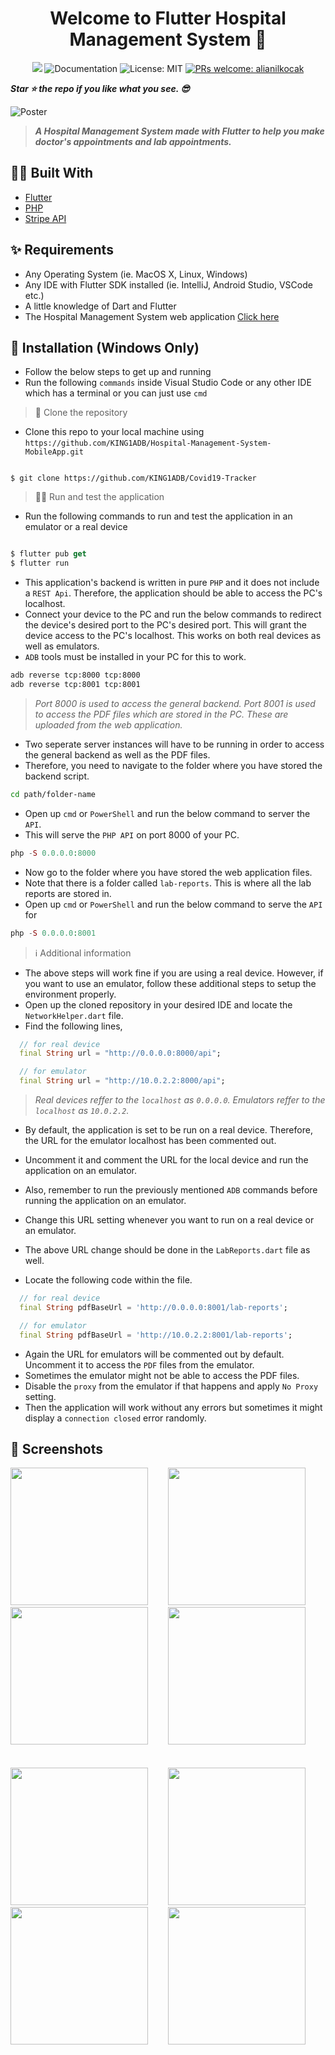 <h1 align="center">Welcome to Flutter Hospital Management System 👋</h1>

<p align="center">
  <img src="https://img.shields.io/badge/version-1.0.0.-blue.svg?cacheSeconds=2592000" />
  <a>
    <img alt="Documentation" src="https://img.shields.io/badge/documentation-yes-brightgreen.svg" target="_blank" />
  </a>
  <a>
    <img alt="License: MIT" src="https://img.shields.io/badge/License-MIT-yellow.svg" target="_blank" />
  </a>
  <a href="http://makeapullrequest.com">
    <img alt="PRs welcome: alianilkocak" src="https://img.shields.io/badge/PRs-welcome-brightgreen.svg" target="_blank" />
  </a>

</p>

**_Star ⭐ the repo if you like what you see. 😎_**

<img alt="Poster" src="assets/screenshots/1.jpg" />

> **_A Hospital Management System made with Flutter to help you make doctor's appointments and lab appointments._**

## 👷‍♂️ Built With

- [Flutter](https://flutter.dev)
- [PHP](https://www.php.net/)
- [Stripe API](https://stripe.com/en-gb-us)

## ✨ Requirements

- Any Operating System (ie. MacOS X, Linux, Windows)
- Any IDE with Flutter SDK installed (ie. IntelliJ, Android Studio, VSCode etc.)
- A little knowledge of Dart and Flutter
- The Hospital Management System web application [Click here](https://github.com/KING1ADB/Hospital-Management-System-webapp.git)

## 🔨 Installation (Windows Only)

- Follow the below steps to get up and running
- Run the following `commands` inside Visual Studio Code or any other IDE which has a terminal or you can just use `cmd`

> 👯 Clone the repository

- Clone this repo to your local machine using `https://github.com/KING1ADB/Hospital-Management-System-MobileApp.git`

```shell

$ git clone https://github.com/KING1ADB/Covid19-Tracker

```

> 🏃‍♂️ Run and test the application

- Run the following commands to run and test the application in an emulator or a real device

```dart

$ flutter pub get
$ flutter run

```

- This application's backend is written in pure `PHP` and it does not include a `REST Api`. Therefore, the application should be able to access the PC's localhost.
- Connect your device to the PC and run the below commands to redirect the device's desired port to the PC's desired port. This will grant the device access to the PC's localhost. This works on both real devices as well as emulators.
- `ADB` tools must be installed in your PC for this to work.

```bash
adb reverse tcp:8000 tcp:8000
adb reverse tcp:8001 tcp:8001
```

> _Port 8000 is used to access the general backend. Port 8001 is used to access the PDF files which are stored in the PC. These are uploaded from the web application._

- Two seperate server instances will have to be running in order to access the general backend as well as the PDF files.
- Therefore, you need to navigate to the folder where you have stored the backend script.

```bash
cd path/folder-name
```

- Open up `cmd` or `PowerShell` and run the below command to server the `API`.
- This will serve the `PHP API` on port 8000 of your PC.

```php
php -S 0.0.0.0:8000
```

- Now go to the folder where you have stored the web application files.
- Note that there is a folder called `lab-reports`. This is where all the lab reports are stored in.
- Open up `cmd` or `PowerShell` and run the below command to serve the `API` for

```php
php -S 0.0.0.0:8001
```

> ℹ Additional information

- The above steps will work fine if you are using a real device. However, if you want to use an emulator, follow these additional steps to setup the environment properly.
- Open up the cloned repository in your desired IDE and locate the `NetworkHelper.dart` file.
- Find the following lines,

```dart
  // for real device
  final String url = "http://0.0.0.0:8000/api";

  // for emulator
  final String url = "http://10.0.2.2:8000/api";
```

> _Real devices reffer to the `localhost` as `0.0.0.0`. Emulators reffer to the `localhost` as `10.0.2.2`._

- By default, the application is set to be run on a real device. Therefore, the URL for the emulator localhost has been commented out.
- Uncomment it and comment the URL for the local device and run the application on an emulator.
- Also, remember to run the previously mentioned `ADB` commands before running the application on an emulator.
- Change this URL setting whenever you want to run on a real device or an emulator.

- The above URL change should be done in the `LabReports.dart` file as well.
- Locate the following code within the file.

```dart
  // for real device
  final String pdfBaseUrl = 'http://0.0.0.0:8001/lab-reports';

  // for emulator
  final String pdfBaseUrl = 'http://10.0.2.2:8001/lab-reports';
```

- Again the URL for emulators will be commented out by default. Uncomment it to access the `PDF` files from the emulator.
- Sometimes the emulator might not be able to access the PDF files.
- Disable the `proxy` from the emulator if that happens and apply `No Proxy` setting.
- Then the application will work without any errors but sometimes it might display a `connection closed` error randomly.

## 📸 Screenshots

<img src="assets/screenshots/1.png" width="220">&nbsp;&nbsp;&nbsp;&nbsp;&nbsp;&nbsp;&nbsp; <img src="assets/screenshots/2.png" width="220">&nbsp;&nbsp;&nbsp;&nbsp;&nbsp;&nbsp;&nbsp; <img src="assets/screenshots/3.png" width="220">&nbsp;&nbsp;&nbsp;&nbsp;&nbsp;&nbsp;&nbsp; <img src="assets/screenshots/4.png" width="220"> </br> </br> </br>
<img src="assets/screenshots/5.png" width="220">&nbsp;&nbsp;&nbsp;&nbsp;&nbsp;&nbsp;&nbsp; <img src="assets/screenshots/6.png" width="220">&nbsp;&nbsp;&nbsp;&nbsp;&nbsp;&nbsp;&nbsp; <img src="assets/screenshots/7.png" width="220">&nbsp;&nbsp;&nbsp;&nbsp;&nbsp;&nbsp;&nbsp; <img src="assets/screenshots/8.png" width="220">

